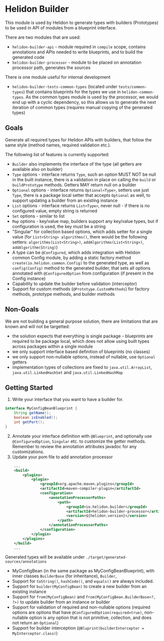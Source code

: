 # Helidon Builder

This module is used by Helidon to generate types with builders (Prototypes) to be used in API of modules from a blueprint interface.

There are two modules that are used:
- `helidon-builder-api` - module required in `compile` scope, contains annotations and APIs needed to write blueprints, and to build the generated code
- `helidon-builder-processor` - module to be placed on annotation processor path, generates the sources

There is one module useful for internal development
- `helidon-builder-tests-common-types` (located under `tests/common-types`) that contains blueprints for the types we use in `helidon-common-types`. As the common types module is used by the processor, we would end up with a cyclic dependency, so this allows us to generate the next iteration of common types (requires manual copying of the generated types)

## Goals

Generate all required types for Helidon APIs with builders, that follow the same style (method names, required validation etc.).

The following list of features is currently supported:
- `Builder` also implements the interface of the type (all getters are available also on builder) 
- `Type` options - interface returns `Type`, such an option MUST NOT be null in the built instance, there is a validation in place on calling the `build` or `buildPrototype` methods. Getters MAY return null on a builder
- `Optional` options - interface returns `Optional<Type>`, setters use just `Type`, there is a package local setter that accepts `Optional` as well, to support updating a builder from an existing instance
- `List` options - interface returns `List<Type>`, never null - if there is no configured value, empty string is returned
- `Set` options - similar to list
- `Map` options - key/value map, builders support any key/value types, but if configuration is used, the key must be a string
- "Singular" for collection based options, which adds setter for a single value (for `List<String> algorithms()`, there would be the following setters: `algorithms(List<String>)`, `addAlgorithms(List<String>)`, `addAlgorithm(String)`)
- A type can be `@Configured`, which adds integration with Helidon common Config module, by adding a static factory method `create(io.helidon.common.Config)` to the generated type, as well as `config(Config)` method to the generated builder, that sets all options annotated with `@ConfiguredOption` from configuration (if present in the Config instance)
- Capability to update the builder before validation (interceptor)
- Support for custom methods (`@Prototype.CustomMethods`) for factory methods, prototype methods, and builder methods

## Non-Goals

We are not building a general purpose solution, there are limitations that are known and will not be targetted:
- the solution expects that everything is single package - blueprints are required to be package local, which does not allow using built types across packages within a single module
- we only support interface based definition of blueprints (no classes)
- we only support non-nullable options, instead of nullable, use `Optional` getters
- implementation types of collections are fixed to `java.util.ArrayList`, `java.util.LinkedHashSet` and `java.util.LinkedHashMap`

## Getting Started
1. Write your interface that you want to have a builder for.
```java
interface MyConfigBeanBlueprint {
    String getName();
    boolean isEnabled();
    int getPort();
}
```
2. Annotate your interface definition with `@Blueprint`, and optionally use `@ConfiguredOption`, `Singular` etc. to customize the getter methods. Remember to review the annotation attributes javadoc for any customizations.
3. Update your pom file to add annotation processor
```xml
    ...
    <build>
        <plugins>
            <plugin>
                <groupId>org.apache.maven.plugins</groupId>
                <artifactId>maven-compiler-plugin</artifactId>
                <configuration>
                    <annotationProcessorPaths>
                        <path>
                            <groupId>io.helidon.builder</groupId>
                            <artifactId>helidon-builder-processor</artifactId>
                            <version>${helidon.version}</version>
                        </path>
                    </annotationProcessorPaths>
                </configuration>
            </plugin>
        </plugins>
    </build>
    ...
```

Generated types will be available under `./target/generated-sources/annotations`
* MyConfigBean (in the same package as MyConfigBeanBlueprint), with inner classes `BuilderBase` (for inheritance), `Builder`,
* Support for `toString()`, `hashCode()`, and `equals()` are always included.
* Support for `builder(MyConfigBean)` to create a new builder from an existing instance
* Support for `from(MyConfigBean)` and `from(MyConfigBean.BuilderBase<?, ?>)` to update builder from an instance or builder
* Support for validation of required and non-nullable options (required options are options that have `@ConfiguredOption(required=true)`, non-nullable option is any option that is not primitive, collection, and does not return an `Optional`)
* Support for builder interception (`@Bluprint(builderInterceptor = MyInterceptor.class)`)
